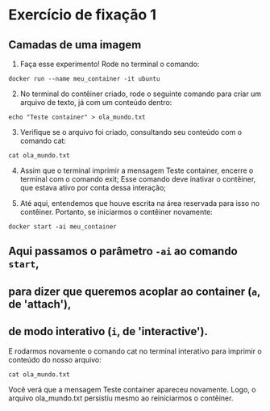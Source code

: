  # Exercício de fixação 1 
 ## Camadas de uma imagem
 
1.  Faça esse experimento! Rode no terminal o comando:
~~~
docker run --name meu_container -it ubuntu
~~~

2. No terminal do contêiner criado, rode o seguinte comando para criar um arquivo de texto, já com um conteúdo dentro:
~~~
echo "Teste container" > ola_mundo.txt
~~~

3. Verifique se o arquivo foi criado, consultando seu conteúdo com o comando cat:
~~~
cat ola_mundo.txt
~~~

4. Assim que o terminal imprimir a mensagem Teste container, encerre o terminal com o comando exit;
Esse comando deve inativar o contêiner, que estava ativo por conta dessa interação;

5. Até aqui, entendemos que houve escrita na área reservada para isso no contêiner. Portanto, se iniciarmos o contêiner novamente:
~~~
docker start -ai meu_container
~~~

## Aqui passamos o parâmetro `-ai` ao comando `start`,
## para dizer que queremos acoplar ao container (`a`, de 'attach'),
## de modo interativo (`i`, de 'interactive').

E rodarmos novamente o comando cat no terminal interativo para imprimir o conteúdo do nosso arquivo:
~~~
cat ola_mundo.txt
~~~

Você verá que a mensagem Teste container apareceu novamente. Logo, o arquivo ola_mundo.txt persistiu mesmo ao reiniciarmos o contêiner.